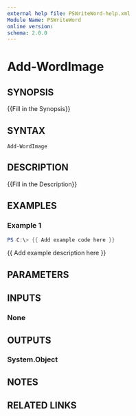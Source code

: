```yaml
---
external help file: PSWriteWord-help.xml
Module Name: PSWriteWord
online version:
schema: 2.0.0
---
```


# Add-WordImage

## SYNOPSIS
{{Fill in the Synopsis}}

## SYNTAX

```
Add-WordImage
```

## DESCRIPTION
{{Fill in the Description}}

## EXAMPLES

### Example 1
```powershell
PS C:\> {{ Add example code here }}
```

{{ Add example description here }}

## PARAMETERS

## INPUTS

### None


## OUTPUTS

### System.Object

## NOTES

## RELATED LINKS
